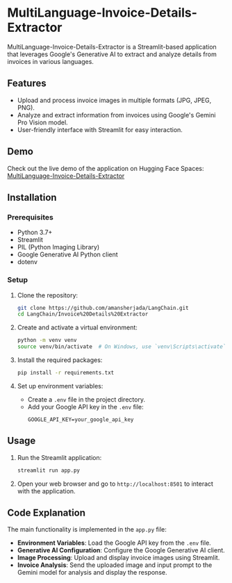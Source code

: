# MultiLanguage-Invoice-Details-Extractor

MultiLanguage-Invoice-Details-Extractor is a Streamlit-based application that leverages Google's Generative AI to extract and analyze details from invoices in various languages. 

## Features

- Upload and process invoice images in multiple formats (JPG, JPEG, PNG).
- Analyze and extract information from invoices using Google's Gemini Pro Vision model.
- User-friendly interface with Streamlit for easy interaction.

## Demo

Check out the live demo of the application on Hugging Face Spaces: [MultiLanguage-Invoice-Details-Extractor](https://huggingface.co/spaces/amansherjada/MultiLanguage-Invoice-Details-Extractor)

## Installation

### Prerequisites

- Python 3.7+
- Streamlit
- PIL (Python Imaging Library)
- Google Generative AI Python client
- dotenv

### Setup

1. Clone the repository:
    ```bash
    git clone https://github.com/amansherjada/LangChain.git
    cd LangChain/Invoice%20Details%20Extractor
    ```

2. Create and activate a virtual environment:
    ```bash
    python -m venv venv
    source venv/bin/activate  # On Windows, use `venv\Scripts\activate`
    ```

3. Install the required packages:
    ```bash
    pip install -r requirements.txt
    ```

4. Set up environment variables:
    - Create a `.env` file in the project directory.
    - Add your Google API key in the `.env` file:
        ```plaintext
        GOOGLE_API_KEY=your_google_api_key
        ```

## Usage

1. Run the Streamlit application:
    ```bash
    streamlit run app.py
    ```

2. Open your web browser and go to `http://localhost:8501` to interact with the application.

## Code Explanation

The main functionality is implemented in the `app.py` file:

- **Environment Variables**: Load the Google API key from the `.env` file.
- **Generative AI Configuration**: Configure the Google Generative AI client.
- **Image Processing**: Upload and display invoice images using Streamlit.
- **Invoice Analysis**: Send the uploaded image and input prompt to the Gemini model for analysis and display the response.
